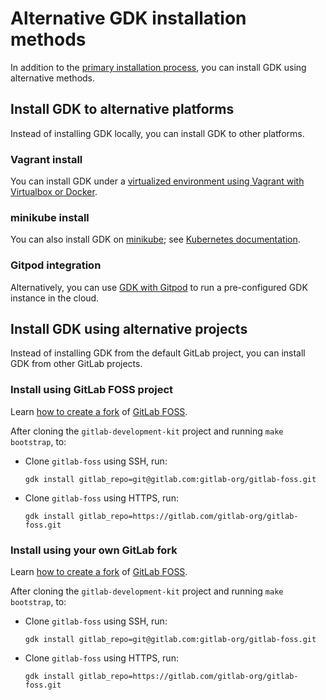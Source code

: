 # Alternative GDK installation methods

In addition to the [primary installation process](index.md#use-gdk-to-install-gitlab), you can install GDK
using alternative methods.

## Install GDK to alternative platforms

Instead of installing GDK locally, you can install GDK to other platforms.

### Vagrant install

You can install GDK under a
[virtualized environment using Vagrant with Virtualbox or Docker](howto/vagrant.md).

### minikube install

You can also install GDK on [minikube](https://github.com/kubernetes/minikube);
see [Kubernetes documentation](howto/kubernetes/minikube.md).

### Gitpod integration

Alternatively, you can use [GDK with Gitpod](howto/gitpod.md) to run a pre-configured GDK instance in the cloud.

## Install GDK using alternative projects

Instead of installing GDK from the default GitLab project, you can install GDK from other GitLab
projects.

### Install using GitLab FOSS project

Learn [how to create a fork](https://docs.gitlab.com/ee/user/project/repository/forking_workflow.html#creating-a-fork)
of [GitLab FOSS](https://gitlab.com/gitlab-org/gitlab-foss).

After cloning the `gitlab-development-kit` project and running `make bootstrap`, to:

- Clone `gitlab-foss` using SSH, run:

  ```shell
  gdk install gitlab_repo=git@gitlab.com:gitlab-org/gitlab-foss.git
  ```

- Clone `gitlab-foss` using HTTPS, run:

  ```shell
  gdk install gitlab_repo=https://gitlab.com/gitlab-org/gitlab-foss.git
  ```

### Install using your own GitLab fork

Learn [how to create a fork](https://docs.gitlab.com/ee/user/project/repository/forking_workflow.html#creating-a-fork)
of [GitLab FOSS](https://gitlab.com/gitlab-org/gitlab-foss).

After cloning the `gitlab-development-kit` project and running `make bootstrap`, to:

- Clone `gitlab-foss` using SSH, run:

  ```shell
  gdk install gitlab_repo=git@gitlab.com:gitlab-org/gitlab-foss.git
  ```

- Clone `gitlab-foss` using HTTPS, run:

  ```shell
  gdk install gitlab_repo=https://gitlab.com/gitlab-org/gitlab-foss.git
  ```
